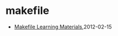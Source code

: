 # makefile
* [Makefile Learning Materials](/2012/2012-02-15-learning-c-programming-makefile-learning-materials),2012-02-15
